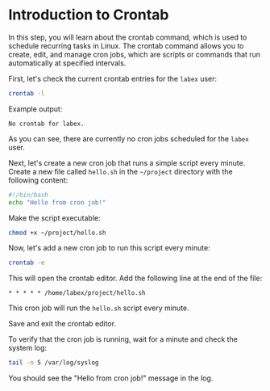 # Introduction to Crontab

In this step, you will learn about the crontab command, which is used to schedule recurring tasks in Linux. The crontab command allows you to create, edit, and manage cron jobs, which are scripts or commands that run automatically at specified intervals.

First, let's check the current crontab entries for the `labex` user:

```bash
crontab -l
```

Example output:

```
No crontab for labex.
```

As you can see, there are currently no cron jobs scheduled for the `labex` user.

Next, let's create a new cron job that runs a simple script every minute. Create a new file called `hello.sh` in the `~/project` directory with the following content:

```bash
#!/bin/bash
echo "Hello from cron job!"
```

Make the script executable:

```bash
chmod +x ~/project/hello.sh
```

Now, let's add a new cron job to run this script every minute:

```bash
crontab -e
```

This will open the crontab editor. Add the following line at the end of the file:

```
* * * * * /home/labex/project/hello.sh
```

This cron job will run the `hello.sh` script every minute.

Save and exit the crontab editor.

To verify that the cron job is running, wait for a minute and check the system log:

```bash
tail -n 5 /var/log/syslog
```

You should see the "Hello from cron job!" message in the log.

